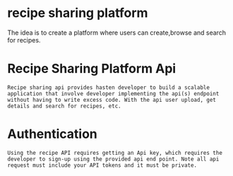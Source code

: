 # recipe sharing platform
The idea is to create a platform where users can create,browse and search for recipes. 
# Recipe Sharing Platform Api
    Recipe sharing api provides hasten developer to build a scalable application that involve developer implementing the api(s) endpoint without having to write excess code. With the api user upload, get details and search for recipes, etc.

# Authentication 
    Using the recipe API requires getting an Api key, which requires the developer to sign-up using the provided api end point. Note all api request must include your API tokens and it must be private.

